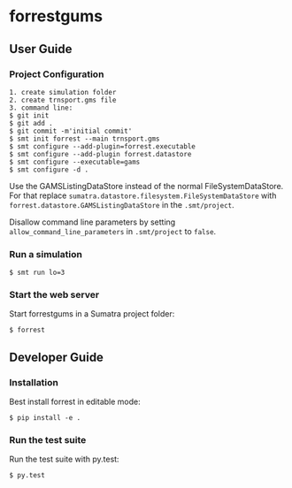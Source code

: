 # forrestgums

## User Guide

### Project Configuration

	1. create simulation folder
	2. create trnsport.gms file
	3. command line:
	$ git init
	$ git add .
	$ git commit -m'initial commit'
    $ smt init forrest --main trnsport.gms
    $ smt configure --add-plugin=forrest.executable
    $ smt configure --add-plugin forrest.datastore
    $ smt configure --executable=gams
    $ smt configure -d .

Use the GAMSListingDataStore instead of the normal FileSystemDataStore. For that replace
``sumatra.datastore.filesystem.FileSystemDataStore`` with ``forrest.datastore.GAMSListingDataStore``
in the ``.smt/project``.

Disallow command line parameters by setting `allow_command_line_parameters`
in `.smt/project` to `false`.

### Run a simulation

    $ smt run lo=3

### Start the web server

Start forrestgums in a Sumatra project folder:

    $ forrest

## Developer Guide

### Installation

Best install forrest in editable mode:

    $ pip install -e .

### Run the test suite

Run the test suite with py.test:

    $ py.test

